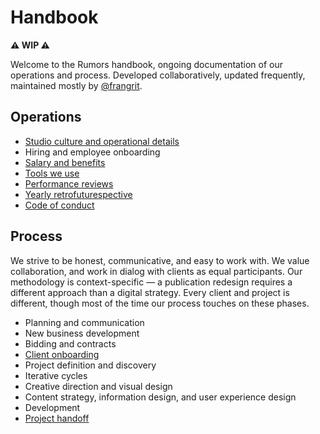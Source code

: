 # Handbook

**⚠️ WIP ⚠️**

Welcome to the Rumors handbook, ongoing documentation of our operations and process. Developed collaboratively, updated frequently, maintained mostly by [@frangrit](https://github.com/frangrit).

## Operations
- [Studio culture and operational details](./operations/studio.md)
- Hiring and employee onboarding
- [Salary and benefits](./operations/benefits.md)
- [Tools we use](./operations/tools.md)
- [Performance reviews](./operations/performance-reviews.md)
- [Yearly retrofuturespective](./operations/retrofuturespective.md)
- [Code of conduct](./operations/code-of-conduct.md)

## Process
We strive to be honest, communicative, and easy to work with. We value collaboration, and work in dialog with clients as equal participants. Our methodology is context-specific — a publication redesign requires a different approach than a digital strategy. Every client and project is different, though most of the time our process touches on these phases. 


- Planning and communication
- New business development
- Bidding and contracts
- [Client onboarding](./process/client-onboarding.md)
- Project definition and discovery
- Iterative cycles
- Creative direction and visual design
- Content strategy, information design, and user experience design
- Development
- [Project handoff](./process/handoff.md)
